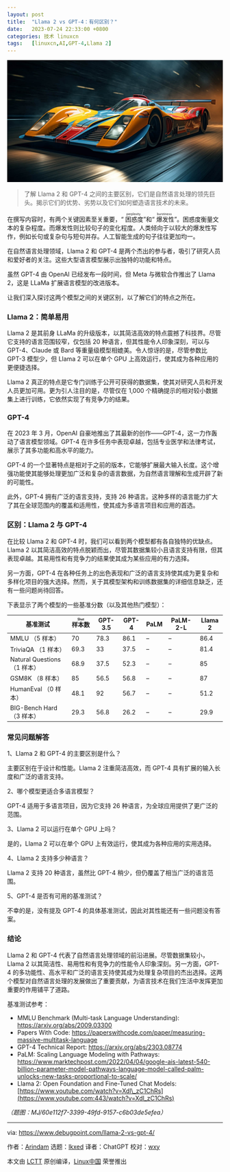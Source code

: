 ```yaml
---
layout: post
title:	"Llama 2 vs GPT-4：有何区别？"
date:	2023-07-24 22:33:00 +0800 
categories:	技术 linuxcn 
tags:	[linuxcn,AI,GPT-4,Llama 2]
---
```



![](/Asserts/Images/album/202307/24/223302fj41272110s7df4c.jpg)



> 
> 了解 Llama 2 和 GPT-4 之间的主要区别，它们是自然语言处理的领先巨头。揭示它们的优势、劣势以及它们如何塑造语言技术的未来。
> 
> 
> 


在撰写内容时，有两个关键因素至关重要，“<ruby> 困惑度 <rt>  perplexity </rt></ruby>”和“<ruby> 爆发性 <rt>  burstiness </rt></ruby>”。困惑度衡量文本的复杂程度。而爆发性则比较句子的变化程度。人类倾向于以较大的爆发性写作，例如长句或复杂句与短句并存。人工智能生成的句子往往更加均一。


在自然语言处理领域，Llama 2 和 GPT-4 是两个杰出的参与者，吸引了研究人员和爱好者的关注。这些大型语言模型展示出独特的功能和特点。


虽然 GPT-4 由 OpenAI 已经发布一段时间，但 Meta 与微软合作推出了 Llama 2，这是 LLaMa 扩展语言模型的改进版本。


让我们深入探讨这两个模型之间的关键区别，以了解它们的特点之所在。


### Llama 2：简单易用


Llama 2 是其前身 LLaMa 的升级版本，以其简洁高效的特点震撼了科技界。尽管它支持的语言范围较窄，仅包括 20 种语言，但其性能令人印象深刻，可以与 GPT-4、Claude 或 Bard 等重量级模型相媲美。令人惊讶的是，尽管参数比 GPT-3 模型少，但 Llama 2 可以在单个 GPU 上高效运行，使其成为各种应用的更便捷选择。


Llama 2 真正的特点是它专门训练于公开可获得的数据集，使其对研究人员和开发人员更加可用。更为引人注目的是，尽管仅在 1,000 个精确提示的相对较小数据集上进行训练，它依然实现了有竞争力的结果。


### GPT-4


在 2023 年 3 月，OpenAI 自豪地推出了其最新的创作——GPT-4，这一力作轰动了语言模型领域。GPT-4 在许多任务中表现卓越，包括专业医学和法律考试，展示了其多功能和高水平的能力。


GPT-4 的一个显著特点是相对于之前的版本，它能够扩展最大输入长度。这个增强功能使其能够处理更加广泛和复杂的语言数据，为自然语言理解和生成开辟了新的可能性。


此外，GPT-4 拥有广泛的语言支持，支持 26 种语言。这种多样的语言能力扩大了其在全球范围内的覆盖和适用性，使其成为多语言项目和应用的首选。


### 区别：Llama 2 与 GPT-4


在比较 Llama 2 和 GPT-4 时，我们可以看到两个模型都有各自独特的优缺点。Llama 2 以其简洁高效的特点脱颖而出，尽管其数据集较小且语言支持有限，但其表现卓越。其易用性和有竞争力的结果使其成为某些应用的有力选择。


另一方面，GPT-4 在各种任务上的出色表现和广泛的语言支持使其成为更复杂和多样化项目的强大选择。然而，关于其模型架构和训练数据集的详细信息缺乏，还有一些问题尚待回答。


下表显示了两个模型的一些基准分数（以及其他热门模型）：




| 基准测试 | <ruby> 样本数 <rt>  Shot </rt></ruby> | GPT-3.5 | GPT-4 | PaLM | PaLM-2-L | Llama 2 |
| --- | --- | --- | --- | --- | --- | --- |
| MMLU （5 样本） | 70 | 78.3 | 86.1 | – | – | 86.4 |
| TriviaQA （1 样本） | 69.3 | 33 | 37.5 | – | – | 81.4 |
| Natural Questions （1 样本） | 68.9 | 37.5 | 52.3 | – | – | 85 |
| GSM8K （8 样本） | 85 | 56.5 | 56.8 | – | – | 87 |
| HumanEval （0 样本） | 48.1 | 92 | 56.7 | – | – | 51.2 |
| BIG-Bench Hard （3 样本） | 29.3 | 56.8 | 26.2 | – | – | 29.9 |


### 常见问题解答


1、Llama 2 和 GPT-4 的主要区别是什么？


主要区别在于设计和性能。Llama 2 注重简洁高效，而 GPT-4 具有扩展的输入长度和广泛的语言支持。


2、哪个模型更适合多语言模型？


GPT-4 适用于多语言项目，因为它支持 26 种语言，为全球应用提供了更广泛的范围。


3、Llama 2 可以运行在单个 GPU 上吗？


是的，Llama 2 可以在单个 GPU 上有效运行，使其成为各种应用的实用选择。


4、Llama 2 支持多少种语言？


Llama 2 支持 20 种语言，虽然比 GPT-4 稍少，但仍覆盖了相当广泛的语言范围。


5、GPT-4 是否有可用的基准测试？


不幸的是，没有提及 GPT-4 的具体基准测试，因此对其性能还有一些问题没有答案。


### 结论


Llama 2 和 GPT-4 代表了自然语言处理领域的前沿进展。尽管数据集较小，Llama 2 以其简洁性、易用性和有竞争力的性能令人印象深刻。另一方面，GPT-4 的多功能性、高水平和广泛的语言支持使其成为处理复杂项目的杰出选择。这两个模型对自然语言处理的发展做出了重要贡献，为语言技术在我们生活中发挥更加重要的作用铺平了道路。


基准测试参考：


* MMLU Benchmark (Multi-task Language Understanding): <https://arxiv.org/abs/2009.03300>
* Papers With Code: <https://paperswithcode.com/paper/measuring-massive-multitask-language>
* GPT-4 Technical Report: <https://arxiv.org/abs/2303.08774>
* PaLM: Scaling Language Modeling with Pathways: <https://www.marktechpost.com/2022/04/04/google-ais-latest-540-billion-parameter-model-pathways-language-model-called-palm-unlocks-new-tasks-proportional-to-scale/>
* Llama 2: Open Foundation and Fine-Tuned Chat Models: [https://www.youtube.com/watch?v=Xdl\_zC1ChRs](https://www.youtube.com:443/watch?v=Xdl_zC1ChRs)


*（题图：MJ/60e112f7-3399-49fd-9157-c6b03de5efea）*




---


via: <https://www.debugpoint.com/llama-2-vs-gpt-4/>


作者：[Arindam](https://www.debugpoint.com/author/admin1/) 选题：[lkxed](https://github.com/lkxed/) 译者：ChatGPT 校对：[wxy](https://github.com/wxy)


本文由 [LCTT](https://github.com/LCTT/TranslateProject) 原创编译，[Linux中国](https://linux.cn/) 荣誉推出
